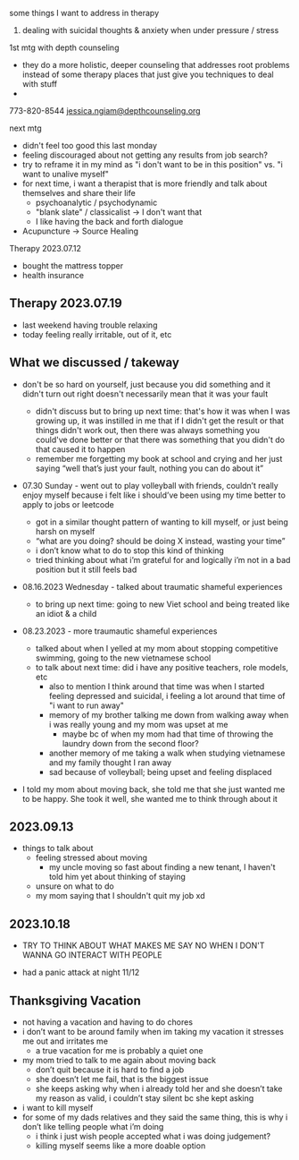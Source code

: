 some things I want to address in therapy
1. dealing with suicidal thoughts & anxiety when under pressure / stress

1st mtg with depth counseling
- they do a more holistic, deeper counseling that addresses root problems instead of some therapy places that just  give you techniques to deal with stuff
- 

773-820-8544
jessica.ngiam@depthcounseling.org

next mtg
- didn't feel too good this last monday
- feeling discouraged about not getting any results from job search?
- try to reframe it in my mind as "i don't want to be in this position" vs. "i want to unalive myself"
- for next time, i want a therapist that is more friendly and talk about themselves and share their life
	- psychoanalytic / psychodynamic 
	- "blank slate" / classicalist -> I don't want that
	- I like having the back and forth dialogue
- Acupuncture -> Source Healing



Therapy 2023.07.12 
- bought the mattress topper
- health insurance



## Therapy 2023.07.19
- last weekend having trouble relaxing
- today feeling really irritable, out of it, etc

## What we discussed / takeway
- don't be so hard on yourself, just because you did something and it didn't turn out right doesn't necessarily mean that it was your fault
	- didn't discuss but to bring up next time: that's how it was when I was growing up, it was instilled in me that if I didn't get the result or that things didn't work out, then there was always something you could've done better or that there was something that you didn't do that caused it to happen
	- remember me forgetting my book at school and crying and her just saying “well that’s just your fault, nothing you can do about it”


- 07.30 Sunday - went out to play volleyball with friends, couldn’t really enjoy myself because i felt like i should’ve been using my time better to apply to jobs or leetcode
	- got in a similar thought pattern of wanting to kill myself, or just being harsh on myself 
	- “what are you doing? should be doing X instead, wasting your time” 
	- i don’t know what to do to stop this kind of thinking 
	- tried thinking about what i’m grateful for and logically i’m not in a bad position but it still feels bad 
- 08.16.2023 Wednesday - talked about traumatic shameful experiences
	- to bring up next time: going to new Viet school and being treated like an idiot & a child
- 08.23.2023 - more traumautic shameful experiences
	- talked about when I yelled at my mom about stopping competitive swimming, going to the new vietnamese school
	- to talk about next time: did i have any positive teachers, role models, etc
		- also to mention I think around that time was when I started feeling depressed and suicidal, i feeling a lot around that time of "i want to run away"
		- memory of my brother talking me down from walking away when i was really young and my mom was upset at me
			- maybe bc of when my mom had that time of throwing the laundry down from the second floor? 
		- another memory of me taking a walk when studying vietnamese and my family thought I ran away
		- sad because of volleyball; being upset and feeling displaced
- I told my mom about moving back, she told me that she just wanted me to be happy. She took it well, she wanted me to think through about it

## 2023.09.13
- things to talk about
	- feeling stressed about moving
		- my uncle moving so fast about finding a new tenant, I haven't told him yet about thinking of staying 
	- unsure on what to do
	- my mom saying that I shouldn't quit my job xd

## 2023.10.18
- TRY TO THINK ABOUT WHAT MAKES ME SAY NO WHEN I DON'T WANNA GO INTERACT WITH PEOPLE

- had a panic attack at night 11/12


## Thanksgiving Vacation
- not having a vacation and having to do chores
- i don’t want to be around family when im taking my vacation it stresses me out and irritates me
	- a true vacation for me is probably a quiet one
- my mom tried to talk to me again about moving back
	- don’t quit because it is hard to find a job
	- she doesn’t let me fail, that is the biggest issue
	- she keeps asking why when i already told her and she doesn’t take my reason as valid, i couldn’t stay silent bc she kept asking
- i want to kill myself
- for some of my dads relatives and they said the same thing, this is why i don’t like telling people what i’m doing
	- i think i just wish people accepted what i was doing  judgement?
	- killing myself seems like a more doable option